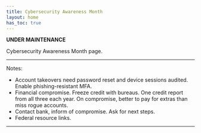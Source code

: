 ```yaml
---
title: Cybersecurity Awareness Month
layout: home
has_toc: true
---
```


**********UNDER MAINTENANCE**********

Cybersecurity Awareness Month page.



---
Notes:

* Account takeovers need password reset and device sessions audited. Enable phishing-resistant MFA.
* Financial compromise. Freeze credit with bureaus. One credit report from all three each year. On compromise, better to pay for extras than miss rogue accounts.
* Contact bank, inform of compromise. Ask for next steps.
* Federal resource links.

----